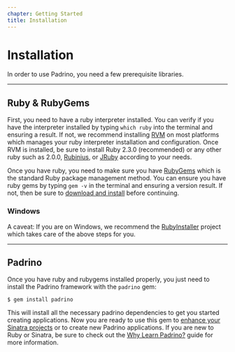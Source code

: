 ```yaml
---
chapter: Getting Started
title: Installation
---
```


# Installation

In order to use Padrino, you need a few prerequisite libraries.

--------------------------------------------------------------------------------

## Ruby & RubyGems

First, you need to have a ruby interpreter installed. You can verify if you have
the interpreter installed by typing `which ruby` into the terminal and ensuring
a result. If not, we recommend installing [RVM](https://rvm.io/ "RVM") on most
platforms which manages your ruby interpreter installation and configuration.
Once RVM is installed, be sure to install Ruby 2.3.0 (recommended) or any other
ruby such as 2.0.0, [Rubinius](http://rubini.us/ "Rubinius"), or
[JRuby](http://jruby.org/ "JRuby") according to your needs.

Once you have ruby, you need to make sure you have
[RubyGems](https://rubygems.org "RubyGems") which is the standard Ruby package
management method. You can ensure you have ruby gems by typing `gem -v` in the
terminal and ensuring a version result. If not, then be sure to
[download and install](https://rubygems.org/pages/download "download and
install") before continuing.

### Windows

A caveat: If you are on Windows, we recommend the
[RubyInstaller](http://rubyinstaller.org "RubyInstaller") project which takes
care of the above steps for you.

--------------------------------------------------------------------------------

## Padrino

Once you have ruby and rubygems installed properly, you just need to install the
Padrino framework with the `padrino` gem:

```shell
$ gem install padrino
```

This will install all the necessary padrino dependencies to get you started
creating applications. Now you are ready to use this gem to
[enhance your Sinatra projects](/guides/advanced-usage/standalone-usage-in-sinatra "enhance
your Sinatra projects") or to create new Padrino applications. If you are new to
Ruby or Sinatra, be sure to check out the
[Why Learn Padrino?](/guides/introduction/why-learn-padrino "Why Learn Padrino?") guide for more
information.

